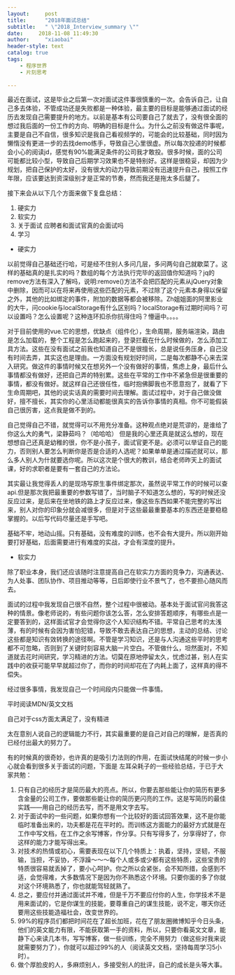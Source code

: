 ```yaml
---
layout:     post
title:      "2018年面试总结"
subtitle:   " \"2018_Interview_summary \""
date:     2018-11-08 11:49:30
author:     "xiaobai"
header-style: text
catalog: true
tags:
    - 程序世界
    - 片刻思考
     
---
```


最近在面试，这是毕业之后第一次对面试这件事很慎重的一次。会告诉自己，让自己多去体验，不管成功还是失败都是一种体验，最主要的目标是能够通过面试的经历去发现自己需要提升的地方。以前是基本有公司要自己了就去了，没有很全面的想过我后面的一份工作的方向、明确的目标是什么。为什么之前没有做这件事呢，主要是自己不自信，很多知识是我自己看视频学的，可能会的比较基础，同时因为懒惰没有更进一步的去找demo练手，导致自己心里很虚。所以每次投递的时候都会小心的阅读jd，感觉有90%能满足条件的公司我才敢投。很多时候，面的公司可能都比较小型，导致自己后期学习效果也不是特别好。这样是很稳妥，却因为少规划，把自己保护的太好，没有很大的动力导致前期没有迅速提升自己，按照工作年限，应该要达到资深级别才是正常的节奏，然而我还是拖太多后腿了。

接下来会从以下几个方面来做下复盘总结：

1.  硬实力
2.  软实力
3.  关于面试 应聘者和面试官真的会面试吗
4.  学习

-   硬实力

以前觉得自己基础还行哈，可是经不住别人多问几层，多问两句自己就歇菜了。这样的基础真的是扎实的吗？数组的每个方法执行完毕的返回值你知道吗？jq的remove方法有深入了解吗，说明:remove()方法不会把匹配的元素从jQuery对象中删除，因而可以在将来再使用这些匹配的元素，不过除了这个元素本身得以保留之外，其他的比如绑定的事件，附加的数据等都会被移除。Zh姐姐面的阿里影业的大牛，问cookie与localStorage有什么区别吗？localStorage有过期时间吗？可以设置吗？怎么设置呢？这种连环扣杀你抗得住吗？懵逼中。。。。

对于目前使用的vue.它的思想，优缺点（组件化），生命周期，服务端渲染，路由是怎么加载的，整个工程是怎么跑起来的，登录拦截在什么时候做的，怎么添加工具方法。这些在没有面试之前我也知道自己不是很擅长，总是说任务压身，自己没有时间去弄，其实这也是理由。一方面没有规划好时间，二是每次都静不心来去深入研究。做这件的事情时候又在想另外一个没有做好的事情，焦虑上身，最后什么事情都没有做好，还把自己弄的特别累。这些在平常的工作中不紧急但是很重要的事情，都没有做好。就这样自己还很任性，临时抱佛脚我也不愿意抱了，就看了下生命周期吧，其他的说实话真的需要时间去理解。面试过程中，对于自己做没做好，擅不擅长，其实你的心里活动都能很真实的告诉你事情的真相。你不可能假装自己很厉害，这点我是做不到的。

自己觉得自己不错，就觉得可以不用充分准备。这种观点绝对是荒谬的，是谁给了你这么大的勇气，梁静茹吗？（哈哈哈） 但是我的心里还真是就这么想的，现在想想自己还真是幼稚的很，你不是小孩子，面试官更不是。必须可以举证自己的能力，否则别人要怎么判断你是否是合适的人选呢？如果单单是通过描述就可以，那么多人别人为什就要选你呢。所以这次是个很大的教训，结合老师昨天上的面试课，好的求职者是要有一套自己的方法论。

其实最让我觉得丢人的是现场写原生事件绑定那次，虽然说平常工作的时候可以查api.但是那次我把最重要的参数写错了，当时脑子不知道怎么想的，写的时候还没反应过来，是后来在坐地铁的路上才反应过来，像这些东西如果不能完整的写出来，别人对你的印象分就会减很多，但是对于这些最最重要基本的东西还是要稳稳掌握的。以后写代码尽量还是手写吧。

基础不牢，地动山摇。只有基础，没有难度的训练，也不会有大提升。所以刚开始要打好基础，后面需要进行有难度的实战，才会有深度的提升。

-   软实力

除了职业本身，我们还应该随时注意提高自己在软实力方面的竞争力，沟通表达、为人处事、团队协作、项目推动等等，日后即使行业不景气了，也不要担心随风而去。

面试的过程中我发现自己很不自然，整个过程中很被动。基本处于面试官问我答这种的情景。像老师说的，有些问题你该怎么答，怎么安排答题顺序，有哪些点是一定要答到的，这样面试官才会觉得你这个人知识结构不错。平常自己思考的太浅薄，有的时候有会因为害怕犯错，导致不敢去表达自己的思想，主动的总结、讨论这些都是知识有效转换的途径啊。不管是学习知识，还是与人沟通这些平时的思考都不可忽略，否则到了关键时刻容易大脑一片空白。不管做什么，坦然面对，不知道就去花时间研究，学习精进的方法。切莫在原地停留太久，忧虑过甚，别人在实践中的收获可能早早就超过你了，而你的时间却花在了内耗上面了，这样真的得不偿失。

经过很多事情，我发现自己一个时间段内只能做一件事情。

平时阅读MDN/英文文档

自己对于css方面太满足了，没有精进

太在意别人说自己的逻辑能力不行，其实最重要的是自己对自己的理解，是否真的已经付出最大的努力了。​​​​​​​

有的时候真的很奇妙，也许真的是吸引力法则的作用，在面试快结尾的时候一步小心就会看到很多关于面试的问题，下面是 左耳朵耗子的一些经验总结，于已于大家共勉：

1.  只有自己的经历才是简历最大的亮点。所以，你要去那些能让你的简历有更多含金量的公司工作，要做那些能让你的简历更闪亮的工作。这是写简历的最佳实践——用自己的经历去写，而不是用文字去写。
2.  对于面试中的一些问题，如果你想有一个比较好的面试回答效果，这不是你能临时准备出来的，功夫都是花在平时的。而训练这方面能力的最好方式就是在工作中写文档，在工作之余写博客，作分享。只有写得多了，分享得好了，你这样的能力才能写得出来。
3.  对技术的热情或初心，需要表现在以下几个特质上：执着，坚持，坚韧，不服输，当担，不妥协，不浮躁～～～每个人或多或少都有这些特质，这些宝贵的特质很容易就丢掉了，要小心呵护。你之所以会紧张，会不知所措，会感到不适，会觉得难，大多数情况下是因为你不熟悉这个环境。只要你面的多了你就对这个环境熟悉了，你也就能驾轻就熟了。
4.  总之，要应付并通过面试并不难，但是千万不要应付你的人生，你学技术不是用来面试的，它是你谋生的技能，要尊重自己的谋生技能，说不定，哪天你还要用这些技能造福社会，改变世界的。
5.  99%的程序员们都把时间花在了超长加班，花在了朋友圈微博知乎今日头条，他们的英文能力有限，不能获取第一手的资料，所以，只要你看英文文章，能静下心来读几本书，写写博客，做一些训练，完全不用努力（做这些对我来说就需要努力了），你就可以超过99%的人（阅读英文文档，坚持每周学习5小时）。
6.  做个厚脸皮的人，多麻烦别人，多接受别人的批评，自己的成长是头等大事。